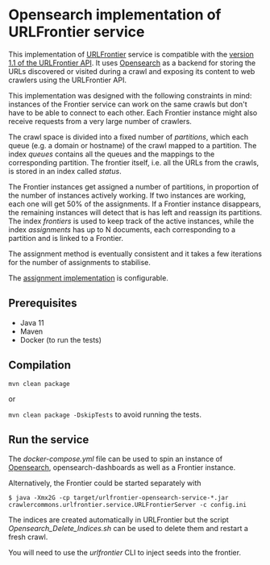 # Opensearch implementation of URLFrontier service

This implementation of [URLFrontier](http://urlfrontier.net) service is compatible with the [version 1.1 of the URLFrontier API](https://github.com/crawler-commons/url-frontier/releases/download/urlfrontier-1.1/urlfrontier.proto).
It uses [Opensearch](https://opensearch.org/) as a backend for storing the URLs discovered or visited during a crawl and exposing its content to web crawlers using the URLFrontier API.

This implementation was designed with the following constraints in mind: instances of the Frontier service can work on the same crawls but don't have to be able to connect to each other. Each Frontier instance might also receive requests from a very large number of crawlers.

The crawl space is divided into a fixed number of *partitions*, which each queue (e.g. a domain or hostname) of the crawl mapped to a partition. The index *queues* contains all the queues and the mappings to the corresponding partition.
The frontier itself, i.e. all the URLs from the crawls, is stored in an index called *status*.

The Frontier instances get assigned a number of partitions, in proportion of the number of instances actively working. If two instances are working, each one will get 50% of the assignments. If a Frontier instance disappears, the remaining instances will detect that is has left and reassign its partitions. The index *frontiers* is used to keep track of the active instances, while the index *assignments* has up to N documents, each corresponding to a partition and is linked to a Frontier.

The assignment method is eventually consistent and it takes a few iterations for the number of assignments to stabilise.

The [assignment implementation](https://github.com/PresearchOfficial/opensearch-frontier/tree/main/src/main/java/com/presearch/urlfrontier/assignment) is configurable.

## Prerequisites

* Java 11
* Maven
* Docker (to run the tests)

## Compilation

`mvn clean package`

or

`mvn clean package -DskipTests` to avoid running the tests.

## Run the service

The *docker-compose.yml* file can be used to spin an instance of [Opensearch](https://opensearch.org/), opensearch-dashboards as well as a Frontier instance.

Alternatively, the Frontier could be started separately with  

`$ java -Xmx2G -cp target/urlfrontier-opensearch-service-*.jar crawlercommons.urlfrontier.service.URLFrontierServer -c config.ini`

The indices are created automatically in URLFrontier but the script *Opensearch_Delete_Indices.sh* can be used to delete them and restart a fresh crawl.

You will need to use the _urlfrontier_ CLI to inject seeds into the frontier.
